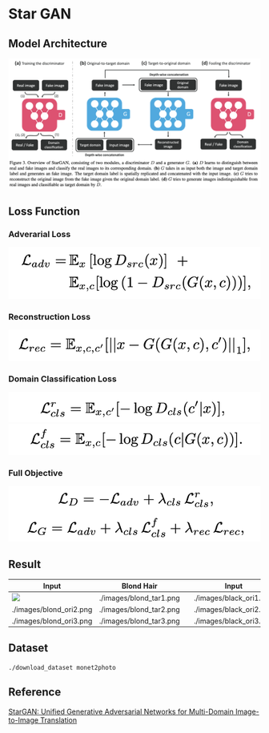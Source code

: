 # Star GAN 

## Model Architecture
![](./images/model.png)

## Loss Function
### Adverarial Loss
![](./images/adversarial_loss.png)

### Reconstruction Loss 
![](./images/reconstruction_loss.png)

### Domain Classification Loss 
![](./images/domain_classification_loss_real.png)
![](./images/domain_classification_loss_fake.png)

### Full Objective
![](./images/full_objective.png)

## Result
| Input | Blond Hair || Input | Black Hair || Input | Brown_Hair || Input | Aged || Input | Gender |
|---|---|---|---|---|---|---|---|---|---|---|---|---|---|
|  ![](./images/blond_ori1.png) | ./images/blond_tar1.png || ./images/black_ori1.png | ./images/black_tar1.png || ./images/brown_ori1.png | ./images/brown_tar1.png || ./images/aged_ori1.png | ./images/aged_tar1.png || ./images/gender_ori1.png | ./images/gender_tar1.png |
| ./images/blond_ori2.png | ./images/blond_tar2.png || ./images/black_ori2.png | ./images/black_tar2.png || ./images/brown_ori2.png | ./images/brown_tar2.png || ./images/aged_ori2.png | ./images/aged_tar2.png || ./images/gender_ori2.png | ./images/gender_tar2.png |
| ./images/blond_ori3.png | ./images/blond_tar3.png || ./images/black_ori3.png | ./images/black_tar3.png || ./images/brown_ori3.png | ./images/brown_tar3.png || ./images/aged_ori3.png | ./images/aged_tar3.png || ./images/gender_ori3.png | ./images/gender_tar3.png |


## Dataset
```
./download_dataset monet2photo
```

## Reference
[StarGAN: Unified Generative Adversarial Networks for Multi-Domain Image-to-Image Translation](https://arxiv.org/pdf/1711.09020.pdf)
